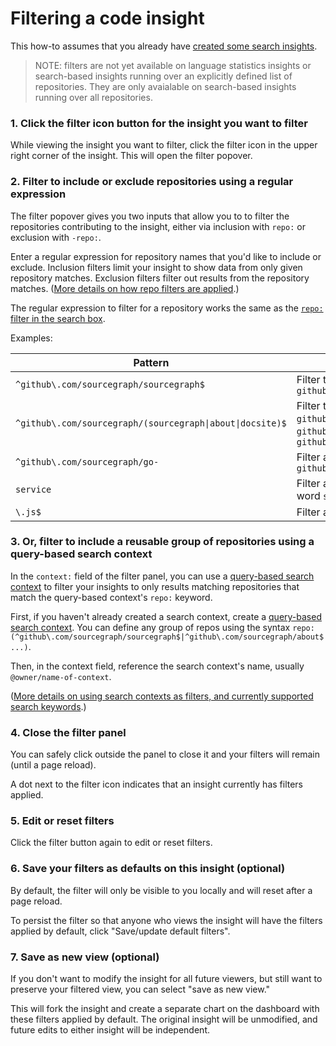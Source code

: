 # Filtering a code insight

This how-to assumes that you already have [created some search insights](../quickstart.md).

> NOTE: filters are not yet available on language statistics insights or search-based insights running over an explicitly defined list of repositories. They are only avaialable on search-based insights running over all repositories. 

### 1. Click the filter icon button for the insight you want to filter

While viewing the insight you want to filter, click the filter icon in the upper right corner of the insight. This will open the filter popover. 

### 2. Filter to include or exclude repositories using a regular expression

The filter popover gives you two inputs that allow you to to filter the repositories contributing to the insight, either via inclusion with `repo:` or exclusion with `-repo:`. 

Enter a regular expression for repository names that you'd like to include or exclude. Inclusion filters limit your insight to show data from only given repository matches. Exclusion filters filter out results from the repository matches. ([More details on how repo filters are applied](../explanations/code_insights_filters.md#repo-repo-filters).)

The regular expression to filter for a repository works the same as the [`repo:` filter in the search box](../../code_search/reference/queries.md#keywords-all-searches).

Examples:

| Pattern | Explanation |
|---------|-------------|
| `^github\.com/sourcegraph/sourcegraph$` | Filter the specific repository `github.com/sourcegraph/sourcegraph` |
| `^github\.com/sourcegraph/(sourcegraph\|about\|docsite)$` | Filter the specific repositories `github.com/sourcegraph/sourcegraph`, `github.com/sourcegraph/about` and `github.com/sourcegraph/docsite` |
| `^github\.com/sourcegraph/go-` | Filter all repositories that start with `github.com/sourcegraph/go-` |
| `service` | Filter all repositories that contain the word `service` in their name |
| `\.js$` | Filter all repositories that end in `.js` |

### 3. Or, filter to include a reusable group of repositories using a query-based search context

In the `context:` field of the filter panel, you can use a [query-based search context](../../code_search/how-to/search_contexts.md#beta-query-based-search-contexts) to filter your insights to only results matching repositories that match the query-based context's `repo:` keyword. 

First, if you haven't already created a search context, create a [query-based search context](../../code_search/how-to/search_contexts.md#beta-query-based-search-contexts). You can define any group of repos using the syntax `repo:(^github\.com/sourcegraph/sourcegraph$|^github\.com/sourcegraph/about$...)`. 

Then, in the context field, reference the search context's name, usually `@owner/name-of-context`. 

([More details on using search contexts as filters, and currently supported search keywords](../explanations/code_insights_filters.md#context-query-based-search-context-filters).)

### 4. Close the filter panel 

You can safely click outside the panel to close it and your filters will remain (until a page reload).

A dot next to the filter icon indicates that an insight currently has filters applied.

### 5. Edit or reset filters

Click the filter button again to edit or reset filters. 

### 6. Save your filters as defaults on this insight (optional)

By default, the filter will only be visible to you locally and will reset after a page reload.

To persist the filter so that anyone who views the insight will have the filters applied by default, click "Save/update default filters".

### 7. Save as new view (optional)

If you don't want to modify the insight for all future viewers, but still want to preserve your filtered view, you can select "save as new view." 

This will fork the insight and create a separate chart on the dashboard with these filters applied by default. The original insight will be unmodified, and future edits to either insight will be independent. 

